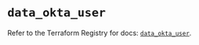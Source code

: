 # `data_okta_user`

Refer to the Terraform Registry for docs: [`data_okta_user`](https://registry.terraform.io/providers/okta/okta/4.17.0/docs/data-sources/user).
